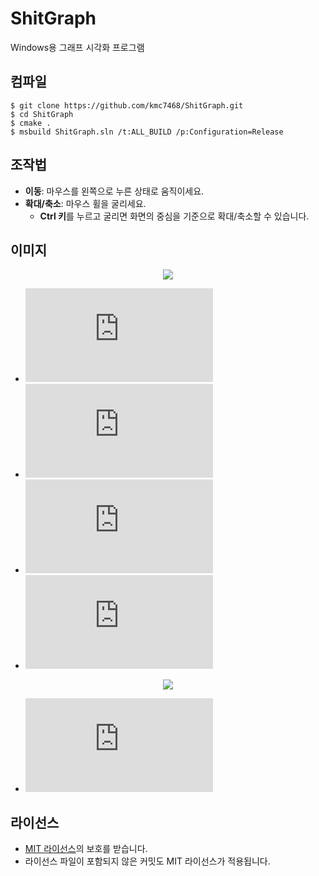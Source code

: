 # ShitGraph
Windows용 그래프 시각화 프로그램

## 컴파일
```
$ git clone https://github.com/kmc7468/ShitGraph.git
$ cd ShitGraph
$ cmake .
$ msbuild ShitGraph.sln /t:ALL_BUILD /p:Configuration=Release
```

## 조작법
- **이동**: 마우스를 왼쪽으로 누른 상태로 움직이세요.
- **확대/축소**: 마우스 휠을 굴리세요.
	- **Ctrl 키**를 누르고 굴리면 화면의 중심을 기준으로 확대/축소할 수 있습니다.

## 이미지
<div align="center">
	<img src="https://github.com/kmc7468/ShitGraph/blob/master/docs/Example1.png" />
</div>

- ![equation](https://latex.codecogs.com/gif.latex?y%3D%28x-1%29%28x-2%29%28x-3%29)
- ![equation](https://latex.codecogs.com/gif.latex?y%3D%5Csin%20x)
- ![equation](https://latex.codecogs.com/gif.latex?y%3D%5Ccos%20x)
- ![equation](https://latex.codecogs.com/gif.latex?x%5E2&plus;y%5E2%3D1)

<div align="center">
	<img src="https://github.com/kmc7468/ShitGraph/blob/master/docs/Example2.png" />
</div>

- ![equation](https://latex.codecogs.com/gif.latex?%5Csum%5E%7B100%7D_%7Bn%3D0%7D0.5%5En%5Ccos%283%5En%5Cpi%20x%29)

## 라이선스
- [MIT 라이선스](https://github.com/kmc7468/ShitGraph/blob/master/LICENSE)의 보호를 받습니다.
- 라이선스 파일이 포함되지 않은 커밋도 MIT 라이선스가 적용됩니다.